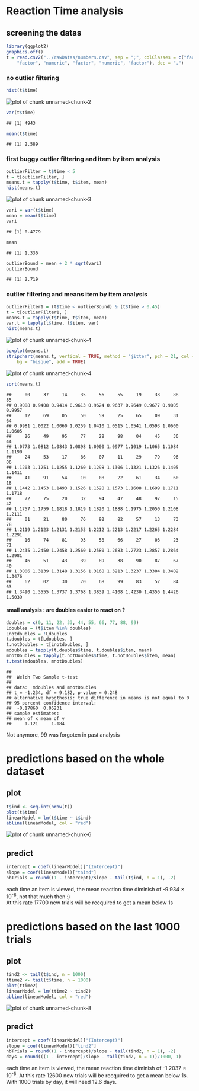 Reaction Time analysis
========================================================


## screening the datas

```r
library(ggplot2)
graphics.off()
t = read.csv2("../rawDatas/numbers.csv", sep = ";", colClasses = c("factor", 
    "factor", "numeric", "factor", "numeric", "factor"), dec = ".")
```

### no outlier filtering

```r
hist(t$time)
```

![plot of chunk unnamed-chunk-2](figure/unnamed-chunk-2.png) 

```r
var(t$time)
```

```
## [1] 4943
```

```r
mean(t$time)
```

```
## [1] 2.589
```

### first buggy outlier filtering and item by item analysis

```r
outlierFilter = t$time < 5
t = t[outlierFilter, ]
means.t = tapply(t$time, t$item, mean)
hist(means.t)
```

![plot of chunk unnamed-chunk-3](figure/unnamed-chunk-3.png) 

```r
vari = var(t$time)
mean = mean(t$time)
vari
```

```
## [1] 0.4779
```

```r
mean
```

```
## [1] 1.336
```

```r
outlierBound = mean + 2 * sqrt(vari)
outlierBound
```

```
## [1] 2.719
```

### outlier filtering and means item by item analysis

```r
outlierFilter1 = (t$time < outlierBound) & (t$time > 0.45)
t = t[outlierFilter1, ]
means.t = tapply(t$time, t$item, mean)
var.t = tapply(t$time, t$item, var)
hist(means.t)
```

![plot of chunk unnamed-chunk-4](figure/unnamed-chunk-41.png) 

```r
boxplot(means.t)
stripchart(means.t, vertical = TRUE, method = "jitter", pch = 21, col = "maroon", 
    bg = "bisque", add = TRUE)
```

![plot of chunk unnamed-chunk-4](figure/unnamed-chunk-42.png) 

```r
sort(means.t)
```

```
##     00     37     14     35     56     55     19     33     88     85 
## 0.9088 0.9408 0.9414 0.9613 0.9624 0.9637 0.9649 0.9677 0.9805 0.9957 
##     12     69     05     50     59     25     65     09     31     64 
## 0.9981 1.0022 1.0060 1.0259 1.0410 1.0515 1.0541 1.0593 1.0600 1.0605 
##     26     49     95     77     28     98     04     45     36     44 
## 1.0773 1.0812 1.0843 1.0898 1.0900 1.0977 1.1019 1.1065 1.1084 1.1190 
##     24     53     17     86     07     11     29     79     96     06 
## 1.1203 1.1251 1.1255 1.1260 1.1298 1.1306 1.1321 1.1326 1.1405 1.1411 
##     41     91     54     10     08     22     61     34     60     18 
## 1.1442 1.1453 1.1493 1.1526 1.1528 1.1573 1.1608 1.1699 1.1711 1.1718 
##     72     75     20     32     94     47     48     97     15     42 
## 1.1757 1.1759 1.1818 1.1819 1.1820 1.1888 1.1975 1.2050 1.2108 1.2111 
##     01     21     80     76     92     82     57     13     73     78 
## 1.2119 1.2123 1.2131 1.2153 1.2212 1.2213 1.2217 1.2265 1.2284 1.2291 
##     16     74     81     93     58     66     27     03     23     71 
## 1.2435 1.2450 1.2458 1.2560 1.2580 1.2683 1.2723 1.2857 1.2864 1.2981 
##     46     51     43     39     89     38     90     87     67     40 
## 1.3006 1.3139 1.3148 1.3156 1.3168 1.3213 1.3237 1.3304 1.3402 1.3476 
##     62     02     30     70     68     99     83     52     84     63 
## 1.3490 1.3555 1.3737 1.3768 1.3839 1.4108 1.4230 1.4356 1.4426 1.5039
```

#### small analysis : are doubles easier to react on ?

```r
doubles = c(0, 11, 22, 33, 44, 55, 66, 77, 88, 99)
Ldoubles = (t$item %in% doubles)
Lnotdoubles = !Ldoubles
t.doubles = t[Ldoubles, ]
t.notDoubles = t[Lnotdoubles, ]
mdoubles = tapply(t.doubles$time, t.doubles$item, mean)
mnotDoubles = tapply(t.notDoubles$time, t.notDoubles$item, mean)
t.test(mdoubles, mnotDoubles)
```

```
## 
## 	Welch Two Sample t-test
## 
## data:  mdoubles and mnotDoubles
## t = -1.234, df = 9.182, p-value = 0.248
## alternative hypothesis: true difference in means is not equal to 0
## 95 percent confidence interval:
##  -0.17860  0.05231
## sample estimates:
## mean of x mean of y 
##     1.121     1.184
```

Not anymore, 99 was forgoten in past analysis
# predictions based on the whole dataset
## plot

```r
t$ind <- seq.int(nrow(t))
plot(t$time)
linearModel = lm(t$time ~ t$ind)
abline(linearModel, col = "red")
```

![plot of chunk unnamed-chunk-6](figure/unnamed-chunk-6.png) 

## predict

```r
intercept = coef(linearModel)["(Intercept)"]
slope = coef(linearModel)["t$ind"]
nbTrials = round((1 - intercept)/slope - tail(t$ind, n = 1), -2)
```

each time an item is viewed, the mean reaction time diminish of -9.934 &times; 10<sup>-6</sup>, not that much then :)   
At this rate 17700 new trials will be recquired to get a mean below 1s
# predictions based on the last 1000 trials
## plot

```r
tind2 <- tail(t$ind, n = 1000)
ttime2 <- tail(t$time, n = 1000)
plot(ttime2)
linearModel = lm(ttime2 ~ tind2)
abline(linearModel, col = "red")
```

![plot of chunk unnamed-chunk-8](figure/unnamed-chunk-8.png) 

## predict

```r
intercept = coef(linearModel)["(Intercept)"]
slope = coef(linearModel)["tind2"]
nbTrials = round((1 - intercept)/slope - tail(tind2, n = 1), -2)
days = round(((1 - intercept)/slope - tail(tind2, n = 1))/1000, 1)
```

each time an item is viewed, the mean reaction time diminish of -1.2037 &times; 10<sup>-5</sup>.
At this rate 12600 new trials will be recquired to get a mean below 1s. With 1000 trials by day, it will need 12.6 days. 
